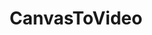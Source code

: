 ---
layout: post
title: CanvasToVideo
description: Recently I have been spending almost all of my time building in HTML Canvas and have often wondered how easy it would be capture each frame of a canvas animation and convert it into a video. The following open source project is an experiment into doing just that. Check it out on GitHub at <https://github.com/neogeek/CanvasToVideo>.
year: 2014
---